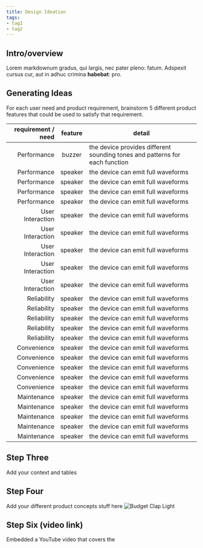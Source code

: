 ```yaml
---
title: Design Ideation
tags:
- tag1
- tag2
---
```


## Intro/overview

Lorem markdownum gradus, qui largis, nec pater pleno: fatum. Adspexit cursus
cur, aut in adhuc crimina **habebat**: pro.

## Generating Ideas

For each user need and product requirement, brainstorm 5 different product features that could be used to satisfy that requirement.

|                   requirement / need |             feature              | detail                                                                      |
| -----------------------------------: | :------------------------------: | --------------------------------------------------------------------------- |
| Performance |              buzzer              | the device provides different sounding tones and patterns for each function |
| Performance |             speaker              | the device can emit full waveforms                                          |
| Performance |             speaker              | the device can emit full waveforms                                          |
| Performance |             speaker              | the device can emit full waveforms                                          |
| Performance |             speaker              | the device can emit full waveforms                                          |
| User Interaction |             speaker              | the device can emit full waveforms                                          |
| User Interaction |             speaker              | the device can emit full waveforms                                          |
| User Interaction |             speaker              | the device can emit full waveforms                                          |
| User Interaction |             speaker              | the device can emit full waveforms                                          |
| User Interaction |             speaker              | the device can emit full waveforms                                          |
| Reliability |             speaker              | the device can emit full waveforms                                          |
| Reliability |             speaker              | the device can emit full waveforms                                          |
| Reliability |             speaker              | the device can emit full waveforms                                          |
| Reliability |             speaker              | the device can emit full waveforms                                          |
| Reliability |             speaker              | the device can emit full waveforms                                          |
| Convenience |             speaker              | the device can emit full waveforms                                          |
| Convenience |             speaker              | the device can emit full waveforms                                          |
| Convenience |             speaker              | the device can emit full waveforms                                          |
| Convenience |             speaker              | the device can emit full waveforms                                          |
| Convenience |             speaker              | the device can emit full waveforms                                          |
| Maintenance |             speaker              | the device can emit full waveforms                                          |
| Maintenance |             speaker              | the device can emit full waveforms                                          |
| Maintenance |             speaker              | the device can emit full waveforms                                          |
| Maintenance |             speaker              | the device can emit full waveforms                                          |
| Maintenance |             speaker              | the device can emit full waveforms                                          |


## Step Three

Add your context and tables

## Step Four

Add your different product concepts stuff here
![Budget Clap Light](image/Budget_Clap_Light.png)

## Step Six (video link)
Embedded a YouTube video that covers the 
